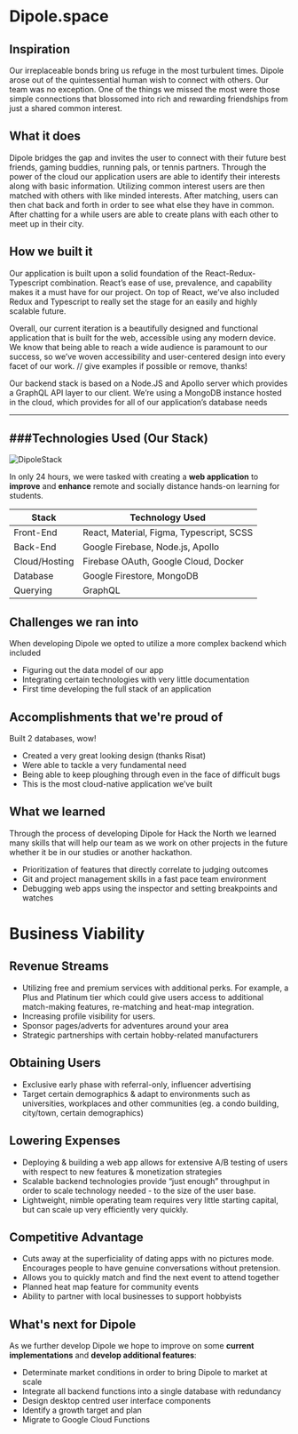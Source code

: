 # Dipole.space

## Inspiration

Our irreplaceable bonds bring us refuge in the most turbulent times. Dipole arose out of the quintessential human wish to connect with others. Our team was no exception. One of the things we missed the most were those simple connections that blossomed into rich and rewarding friendships from just a shared common interest.

## What it does

Dipole bridges the gap and invites the user to connect with their future best friends, gaming buddies, running pals, or tennis partners. Through the power of the cloud our application users are able to identify their interests along with basic information. Utilizing common interest users are then matched with others with like minded interests. After matching, users can then chat back and forth in order to see what else they have in common. After chatting for a while users are able to create plans with each other to meet up in their city.

## How we built it

Our application is built upon a solid foundation of the React-Redux-Typescript combination. React’s ease of use, prevalence, and capability makes it a must have for our project. On top of React, we’ve also included Redux and Typescript to really set the stage for an easily and highly scalable future.

Overall, our current iteration is a beautifully designed and functional application that is built for the web, accessible using any modern device. We know that being able to reach a wide audience is paramount to our success, so we’ve woven accessibility and user-centered design into every facet of our work. // give examples if possible or remove, thanks!

Our backend stack is based on a Node.JS and Apollo server which provides a GraphQL API layer to our client. We’re using a MongoDB instance hosted in the cloud, which provides for all of our application’s database needs

---

## ###Technologies Used (Our Stack)

![DipoleStack](https://i.imgur.com/jJmI5gZ.png)

In only 24 hours, we were tasked with creating a **web application** to **improve** and **enhance** remote and socially distance hands-on learning for students.

| Stack         | Technology Used                          |
| ------------- | ---------------------------------------- |
| Front-End     | React, Material, Figma, Typescript, SCSS |
| Back-End      | Google Firebase, Node.js, Apollo         |
| Cloud/Hosting | Firebase OAuth, Google Cloud, Docker     |
| Database      | Google Firestore, MongoDB                |
| Querying      | GraphQL                                  |

## Challenges we ran into

When developing Dipole we opted to utilize a more complex backend which included

- Figuring out the data model of our app
- Integrating certain technologies with very little documentation
- First time developing the full stack of an application

## Accomplishments that we're proud of

Built 2 databases, wow!

- Created a very great looking design (thanks Risat)
- Were able to tackle a very fundamental need
- Being able to keep ploughing through even in the face of difficult bugs
- This is the most cloud-native application we’ve built

## What we learned

Through the process of developing Dipole for Hack the North we learned many skills that will help our team as we work on other projects in the future whether it be in our studies or another hackathon.

- Prioritization of features that directly correlate to judging outcomes
- Git and project management skills in a fast pace team environment
- Debugging web apps using the inspector and setting breakpoints and watches

# Business Viability

## Revenue Streams

- Utilizing free and premium services with additional perks. For example, a Plus and Platinum tier which could give users access to additional match-making features, re-matching and heat-map integration.
- Increasing profile visibility for users.
- Sponsor pages/adverts for adventures around your area
- Strategic partnerships with certain hobby-related manufacturers

## Obtaining Users

- Exclusive early phase with referral-only, influencer advertising
- Target certain demographics & adapt to environments such as universities, workplaces and other communities (eg. a condo building, city/town, certain demographics)

## Lowering Expenses

- Deploying & building a web app allows for extensive A/B testing of users with respect to new features & monetization strategies
- Scalable backend technologies provide “just enough” throughput in order to scale technology needed - to the size of the user base.
- Lightweight, nimble operating team requires very little starting capital, but can scale up very efficiently very quickly.

## Competitive Advantage

- Cuts away at the superficiality of dating apps with no pictures mode. Encourages people to have genuine conversations without pretension.
- Allows you to quickly match and find the next event to attend together
- Planned heat map feature for community events
- Ability to partner with local businesses to support hobbyists

## What's next for Dipole

As we further develop Dipole we hope to improve on some **current implementations** and **develop additional features**:

- Determinate market conditions in order to bring Dipole to market at scale
- Integrate all backend functions into a single database with redundancy
- Design desktop centred user interface components
- Identify a growth target and plan
- Migrate to Google Cloud Functions
